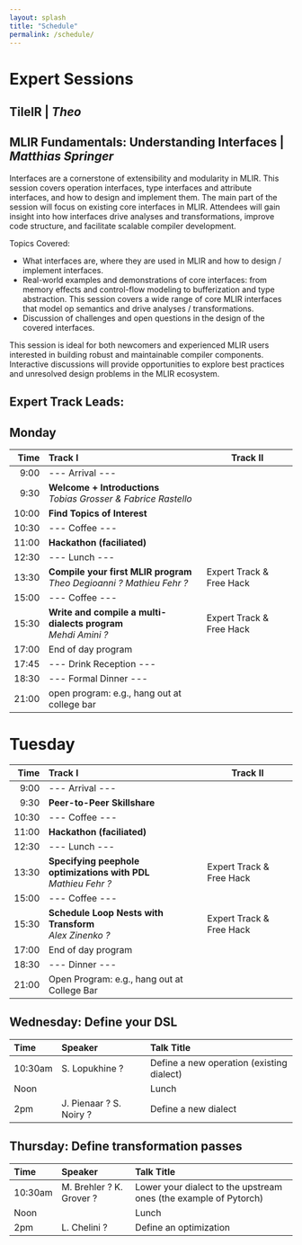 ```yaml
---
layout: splash
title: "Schedule"
permalink: /schedule/
---
```


# Expert Sessions

## TileIR | *Theo*

## MLIR Fundamentals: Understanding Interfaces | *Matthias Springer*

Interfaces are a cornerstone of extensibility and modularity in MLIR. This session covers operation interfaces, type interfaces and attribute interfaces, and how to design and implement them. The main part of the session will focus on existing core interfaces in MLIR. Attendees will gain insight into how interfaces drive analyses and transformations, improve code structure, and facilitate scalable compiler development.

Topics Covered:

- What interfaces are, where they are used in MLIR and how to design / implement interfaces.
- Real-world examples and demonstrations of core interfaces: from memory effects and control-flow modeling to bufferization and type abstraction. This session covers a wide range of core MLIR interfaces that model op semantics and drive analyses / transformations.
- Discussion of challenges and open questions in the design of the covered interfaces.

This session is ideal for both newcomers and experienced MLIR users interested in building robust and maintainable compiler components. Interactive discussions will provide opportunities to explore best practices and unresolved design problems in the MLIR ecosystem.
## Expert Track Leads:

## Monday

| Time  |  Track I                                                            | Track II                 |
|-----: |:------------------------------------------------------------------- | ------------------------ |
|  9:00 | --- Arrival ---                                                     |                          |
|  9:30 | **Welcome + Introductions** <br>*Tobias Grosser & Fabrice Rastello* |                          |
| 10:00 | **Find Topics of Interest**                                         |                          |
| 10:30 | --- Coffee ---                                                      |                          |
| 11:00 | **Hackathon (faciliated)**                                          |                          |
| 12:30 | --- Lunch ---                                                       |                          |
| 13:30 | **Compile your first MLIR program** <br> *Theo Degioanni ? Mathieu Fehr ?*           | Expert Track & Free Hack |
| 15:00 | --- Coffee ---                                                      |                          |
| 15:30 | **Write and compile a multi-dialects program** <br> *Mehdi Amini ?*   | Expert Track & Free Hack |
| 17:00 | End of day program                                                  |                          |
| 17:45 | --- Drink Reception ---					      |                          |
| 18:30 | --- Formal Dinner ---                                               |                          |
| 21:00 | open program: e.g., hang out at college bar                         |                          |

# Tuesday

| Time  |  Track I                                                            | Track II                 |
|-----: |:------------------------------------------------------------------- | ------------------------ |
|  9:00 | --- Arrival ---                                                     |                          |
|  9:30 | **Peer-to-Peer Skillshare**                                         |                          |
| 10:30 | --- Coffee ---                                                      |                          |
| 11:00 | **Hackathon (faciliated)**                                          |                          |
| 12:30 | --- Lunch ---                                                       |                          |
| 13:30 | **Specifying peephole optimizations with PDL** <br> *Mathieu Fehr ?*           | Expert Track & Free Hack |
| 15:00 | --- Coffee ---                                                      |                          |
| 15:30 | **Schedule Loop Nests with Transform** <br> *Alex Zinenko ?*   | Expert Track & Free Hack |
| 17:00 | End of day program                                                  |                          |
| 18:30 | --- Dinner ---                                               |                          |
| 21:00 | Open Program: e.g., hang out at College Bar                         |                          |


## Wednesday: Define your DSL

| Time    | Speaker             | Talk Title                                  |
|:--------|:--------------------|:--------------------------------------------|
| 10:30am | S. Lopukhine ?        | Define a new operation (existing dialect)   |
| Noon    |                     | Lunch                                       |
| 2pm     | J. Pienaar ? S. Noiry ?             | Define a new dialect                        |

## Thursday: Define transformation passes

| Time    | Speaker             | Talk Title                                  |
|:--------|:--------------------|:--------------------------------------------|
| 10:30am | M. Brehler ? K. Grover ?           | Lower your dialect to the upstream ones (the example of Pytorch)     |
| Noon    |                     | Lunch                                       |
| 2pm     | L. Chelini ?          | Define an optimization                 |
